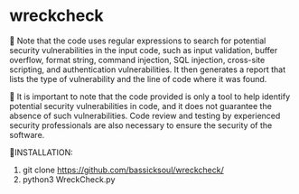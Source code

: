 # wreckcheck

🔴 Note that the code uses regular expressions to search for potential security vulnerabilities in the input code, such as input validation, buffer overflow, format string, command injection, SQL injection, cross-site scripting, and authentication vulnerabilities. It then generates a report that lists the type of vulnerability and the line of code where it was found.

🔵 It is important to note that the code provided is only a tool to help identify potential security vulnerabilities in code, and it does not guarantee the absence of such vulnerabilities. Code review and testing by experienced security professionals are also necessary to ensure the security of the software.

🔗INSTALLATION:

1) git clone https://github.com/bassicksoul/wreckcheck/
2) python3 WreckCheck.py
